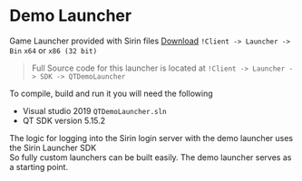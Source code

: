 # Demo Launcher

Game Launcher provided with Sirin files [Download](README#download) `!Client -> Launcher -> Bin` `x64` or `x86 (32 bit)`

> Full Source code for this launcher is located at `!Client -> Launcher -> SDK -> QTDemoLauncher`

To compile, build and run it you will need the following

* Visual studio 2019 `QTDemoLauncher.sln`
* QT SDK version 5.15.2


The logic for logging into the Sirin login server with the demo launcher uses the Sirin Launcher SDK \
So fully custom launchers can be built easily. The demo launcher serves as a starting point.